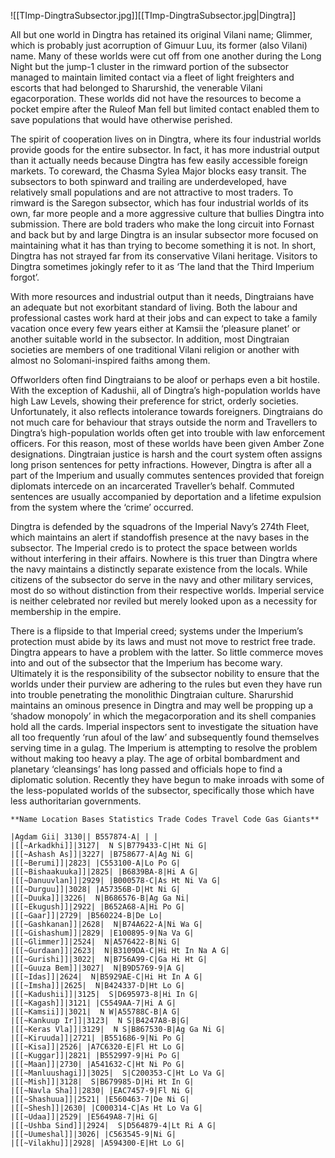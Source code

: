 ![[TImp-DingtraSubsector.jpg]][[TImp-DingtraSubsector.jpg|Dingtra]]

All but one world in Dingtra has retained its original Vilani name; Glimmer, which is probably just acorruption of Gimuur Luu, its former (also Vilani) name.  Many of these worlds were cut off from one another during the Long Night but the jump-1 cluster in the rimward portion of the subsector managed to maintain limited contact via a fleet of light freighters and escorts that had belonged to Sharurshid, the venerable Vilani egacorporation. These worlds did not have the resources to become a pocket empire after the Ruleof Man fell but limited contact enabled them to save populations that would have otherwise perished.

The spirit of cooperation lives on in Dingtra, where its four industrial worlds provide goods for the entire subsector. In fact, it has more industrial output than it actually needs because Dingtra has few easily accessible foreign markets. To coreward, the Chasma Sylea Major blocks easy transit. The subsectors to both spinward and trailing are underdeveloped, have relatively small populations and are not attractive to most traders. To rimward is the Saregon subsector, which has four industrial worlds of its own, far more people and a more aggressive culture that bullies Dingtra into submission. There are bold traders who make the long circuit into Fornast and back but by and large Dingtra is an insular subsector more focused on maintaining what it has than trying to become something it is not. In short, Dingtra has not strayed far from its conservative Vilani heritage. Visitors to Dingtra sometimes jokingly refer to it as ‘The land that the Third Imperium forgot’.

With more resources and industrial output than it needs, Dingtraians have an adequate but not exorbitant standard of living. Both the labour and professional castes work hard at their jobs and can expect to take a family vacation once every few years either at Kamsii the ‘pleasure planet’ or another suitable world in the subsector. In addition, most Dingtraian societies are members of one traditional Vilani religion or another with almost no Solomani-inspired faiths among them.

Offworlders often find Dingtraians to be aloof or perhaps even a bit hostile. With the exception of Kadushii, all of Dingtra’s high-population worlds have high Law Levels, showing their preference for strict, orderly societies. Unfortunately, it also reflects intolerance towards foreigners. Dingtraians do not much care for behaviour that strays outside the norm and Travellers to Dingtra’s high-population worlds often get into trouble with law enforcement officers. For this reason, most of these worlds have been given Amber Zone designations. Dingtraian justice is harsh and the court system often assigns long prison sentences for petty infractions. However, Dingtra is after all a part of the Imperium and usually commutes sentences provided that foreign diplomats intercede on an incarcerated Traveller’s behalf. Commuted sentences are usually accompanied by deportation and a lifetime expulsion from the system where the ‘crime’ occurred.

Dingtra is defended by the squadrons of the Imperial Navy’s 274th Fleet, which maintains an alert if standoffish presence at the navy bases in the subsector. The Imperial credo is to protect the space between worlds without interfering in their affairs. Nowhere is this truer than Dingtra where the navy maintains a distinctly separate existence from the locals. While citizens of the subsector do serve in the navy and other military services, most do so without distinction from their respective worlds. Imperial service is neither celebrated nor reviled but merely looked upon as a necessity for membership in the empire.

There is a flipside to that Imperial creed; systems under the Imperium’s protection must abide by its laws and must not move to restrict free trade. Dingtra appears to have a problem with the latter. So little commerce moves into and out of the subsector that the Imperium has become wary. Ultimately it is the responsibility of the subsector nobility to ensure that the worlds under their purview are adhering to the rules but even they have run into trouble penetrating the monolithic Dingtraian culture. Sharurshid maintains an ominous presence in Dingtra and may well be propping up a ‘shadow monopoly’ in which the megacorporation and its shell companies hold all the cards. Imperial inspectors sent to investigate the situation have all too frequently ‘run afoul of the law’ and subsequently found themselves serving time in a gulag. The Imperium is attempting to resolve the problem without making too heavy a play. The age of orbital bombardment and planetary ‘cleansings’ has long passed and officials hope to find a diplomatic solution. Recently they have begun to make inroads with some of the less-populated worlds of the subsector, specifically those which have less authoritarian governments.

```
**Name Location Bases Statistics Trade Codes Travel Code Gas Giants**

|Agdam Gii| 3130|| B557874-A| | |
|[[~Arkadkhi]]|3127|  N S|B779433-C|Ht Ni G|
|[[~Ashash As]]|3227| |B758677-A|Ag Ni G|
|[[~Berumi]]|2823| |C553100-A|Lo Po G|
|[[~Bishaakuuka]]|2825| |B6839BA-8|Hi A G|
|[[~Danuuvlan]]|2929| |B000578-C|As Ht Ni Va G|
|[[~Durguu]]|3028| |A57356B-D|Ht Ni G|
|[[~Duuka]]|3226|  N|B686576-B|Ag Ga Ni|
|[[~Ekugush]]|2922| |B652A68-A|Hi Po G|
|[[~Gaar]]|2729| |B560224-B|De Lo|
|[[~Gashkanan]]|2628|  N|B74A622-A|Ni Wa G|
|[[~Gishashum]]|2829| |E100895-9|Na Va G|
|[[~Glimmer]]|2524|  N|A576422-B|Ni G|
|[[~Gurdaan]]|2623|  N|B3109DA-C|Hi Ht In Na A G|
|[[~Gurishi]]|3022|  N|B756A99-C|Ga Hi Ht G|
|[[~Guuza Bem]]|3027|  N|B9D5769-9|A G|
|[[~Idas]]|2624|  N|B5929AE-C|Hi Ht In A G|
|[[~Imsha]]|2625|  N|B424337-D|Ht Lo G|
|[[~Kadushii]]|3125|  S|D695973-8|Hi In G|
|[[~Kagash]]|3121| |C5549AA-7|Hi A G|
|[[~Kamsii]]|3021|  N W|A55788C-B|A G|
|[[~Kankuup Ir]]|3123|  N S|B4247A8-B|G|
|[[~Keras Vla]]|3129|  N S|B867530-B|Ag Ga Ni G|
|[[~Kiruuda]]|2721| |B551686-9|Ni Po G|
|[[~Kisa]]|2526| |A7C6320-E|Fl Ht Lo G|
|[[~Kuggar]]|2821| |B552997-9|Hi Po G|
|[[~Maan]]|2730| |A541632-C|Ht Ni Po G|
|[[~Manluushagi]]|3025|  S|C200353-C|Ht Lo Va G|
|[[~Mish]]|3128|  S|B679985-D|Hi Ht In G|
|[[~Navla Sha]]|2830| |EAC7457-9|Fl Ni G|
|[[~Shashuua]]|2521| |E560463-7|De Ni G|
|[[~Shesh]]|2630| |C000314-C|As Ht Lo Va G|
|[[~Udaa]]|2529| |E5649A8-7|Hi G|
|[[~Ushba Sind]]|2924|  S|D564879-4|Lt Ri A G|
|[[~Uumeshal]]|3026| |C563545-9|Ni G|
|[[~Vilakhu]]|2928| |A594300-E|Ht Lo G|
